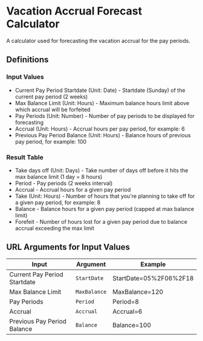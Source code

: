 # Vacation Accrual Forecast Calculator

A calculator used for forecasting the vacation accrual for the pay periods. 

## Definitions

### Input Values
* Current Pay Period Startdate (Unit: Date) - Startdate (Sunday) of the current pay period (2 weeks)
* Max Balance Limit (Unit: Hours) - Maximum balance hours limit above which accrual will be forfeited
* Pay Periods (Unit: Number) - Number of pay periods to be displayed for forecasting
* Accrual (Unit: Hours) - Accrual hours per pay period, for example: 6
* Previous Pay Period Balance (Unit: Hours) - Balance hours of previous pay period, for example: 100

### Result Table
* Take days off (Unit: Days) - Take number of days off before it hits the max balance limit (1 day = 8 hours)
* Period - Pay periods (2 weeks interval)
* Accrual - Accrual hours for a given pay period
* Take (Unit: Hours) - Number of hours that you're planning to take off for a given pay period, for example: 8
* Balance - Balance hours for a given pay period (capped at max balance limit)
* Forefeit - Number of hours lost for a given pay period due to balance accrual exceeding the max limit

## URL Arguments for Input Values

Input | Argument | Example
--- | --- | ---
Current Pay Period Startdate | `StartDate` | StartDate=05%2F06%2F18
Max Balance Limit | `MaxBalance` | MaxBalance=120
Pay Periods | `Period` | Period=8
Accrual | `Accrual` | Accrual=6
Previous Pay Period Balance | `Balance` | Balance=100